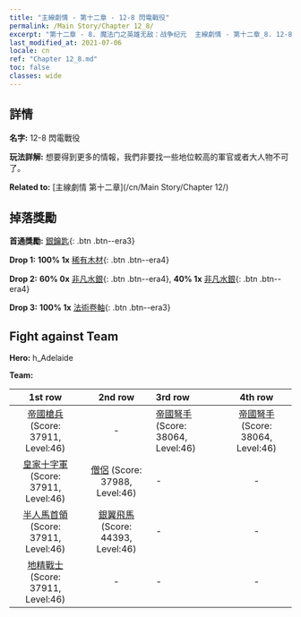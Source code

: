 ```yaml
---
title: "主線劇情 - 第十二章 - 12-8 閃電戰役"
permalink: /Main Story/Chapter 12_8/
excerpt: "第十二章 - 8. 魔法门之英雄无敌：战争纪元  主線劇情 - 第十二章_8. 12-8 閃電戰役"
last_modified_at: 2021-07-06
locale: cn
ref: "Chapter 12_8.md"
toc: false
classes: wide
---
```


## 詳情

 **名字:** 12-8 閃電戰役

 **玩法詳解:** 想要得到更多的情報，我們非要找一些地位較高的軍官或者大人物不可了。

 **Related to:** [主線劇情 第十二章](/cn/Main Story/Chapter 12/)

## 掉落獎勵

 **首通獎勵:** [銀鑰匙](/cn/Items/con_693/){: .btn .btn--era3}

 **Drop 1:** **100% 1x** [稀有木材](/cn/Items/mat_41/){: .btn .btn--era4}

 **Drop 2:** **60% 0x** [非凡水銀](/cn/Items/mat_35/){: .btn .btn--era4}, **40% 1x** [非凡水銀](/cn/Items/mat_35/){: .btn .btn--era4}

 **Drop 3:** **100% 1x** [法術卷軸](/cn/Items/con_694/){: .btn .btn--era3}


## Fight against Team
 **Hero:** h_Adelaide

 **Team:**


  | 1st row | 2nd row | 3rd row | 4th row |
  |:----:|:----:|:----|:----:|
  | [帝國槍兵](/cn/units/Pikeman/) (Score: 37911, Level:46)  | - | [帝國弩手](/cn/units/Marksman/) (Score: 38064, Level:46)  | [帝國弩手](/cn/units/Marksman/) (Score: 38064, Level:46)  |
  | [皇家十字軍](/cn/units/Swordsman/) (Score: 37911, Level:46)  | [僧侶](/cn/units/Monk/) (Score: 37988, Level:46)  | - | - |
  | [半人馬首領](/cn/units/Centaur/) (Score: 37911, Level:46)  | [銀翼飛馬](/cn/units/Pegasus/) (Score: 44393, Level:46)  | - | - |
  | [地精戰士](/cn/units/Goblin/) (Score: 37911, Level:46)  | - | - | - |


